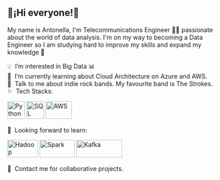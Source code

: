 ## 👋¡Hi everyone!👋

My name is Antonella, I'm Telecommunications Engineer 👨‍💻 passionate about the world of data analysis. I'm on my way to becoming a Data Engineer so I am studying hard to improve my skills and expand my knowledge 🚀

💡 &nbsp;I’m interested in Big Data 📊 \
🌱 &nbsp;I’m currently learning about Cloud Architecture on Azure and AWS.\
💞️ &nbsp;Talk to me about indie rock bands. My favourite band is The Strokes. \
✨ &nbsp;Tech Stacks:
   <p align="left">
 	                <img title="Python" src="https://raw.githubusercontent.com/Thomas-George-T/Thomas-George-T/master/assets/python.svg" width="40" height="40" />
                  <img title="SQL Server" src="https://user-images.githubusercontent.com/4249331/52232852-e2c4f780-28bd-11e9-835d-1e3cf3e43888.png" width="40" height="40" />
	                <img title="AWS" src="https://raw.githubusercontent.com/Thomas-George-T/Thomas-George-T/master/assets/aws.svg" width="60" height="40" />
   </p>

🔭 &nbsp;Looking forward to learn:
   <p align="left">
   <img title="Hadoop" src="https://raw.githubusercontent.com/Thomas-George-T/Thomas-George-T/master/assets/hadoop.svg" width="70" height="40" />
	 <img title="Spark" src="https://raw.githubusercontent.com/Thomas-George-T/Thomas-George-T/master/assets/apache_spark.svg" width="80" height="40" />
	 <img title="Kafka" src="https://raw.githubusercontent.com/Thomas-George-T/Thomas-George-T/master/assets/kafka.svg" width="105" height="40" />
    </p>

💬 &nbsp;Contact me for collaborative projects.
<!---
antonellaobispo/antonellaobispo is a ✨ special ✨ repository because its `README.md` (this file) appears on your GitHub profile.
You can click the Preview link to take a look at your changes.
--->
